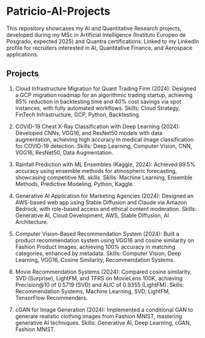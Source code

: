# Patricio-AI-Projects
This repository showcases my AI and Quantitative Research projects, developed during my MSc in Artificial Intelligence (Instituto Europeo de Posgrado, expected 2025) and Quantra certifications. 
Linked to my LinkedIn profile for recruiters interested in AI, Quantitative Finance, and Aerospace applications.

## Projects
1. Cloud Infrastructure Migration for Quant Trading Firm (2024): Designed a GCP migration roadmap for an algorithmic trading startup, achieving 85% reduction in backtesting time and 40% cost savings via spot instances, with fully automated workflows.
  Skills: Cloud Strategy, FinTech Infrastructure, GCP, Python, Backtesting.

2. COVID-19 Chest X-Ray Classification with Deep Learning (2024): Developed CNNs, VGG16, and ResNet50 models with data augmentation, achieving high accuracy in medical image classification for COVID-19 detection.
  Skills: Deep Learning, Computer Vision, CNN, VGG16, ResNet50, Data Augmentation.

3. Rainfall Prediction with ML Ensembles (Kaggle, 2024): Achieved 89.5% accuracy using ensemble methods for atmospheric forecasting, showcasing competitive ML skills.
  Skills: Machine Learning, Ensemble Methods, Predictive Modeling, Python, Kaggle.

4. Generative AI Application for Marketing Agencies (2024): Designed an AWS-based web app using Stable Diffusion and Claude via Amazon Bedrock, with role-based access and ethical content moderation.
  Skills: Generative AI, Cloud Development, AWS, Stable Diffusion, AI Architecture.

5. Computer Vision-Based Recommendation System (2024): Built a product recommendation system using VGG16 and cosine similarity on Fashion Product Images, achieving 100% accuracy in matching categories, enhanced by metadata.
  Skills: Computer Vision, Deep Learning, VGG16, Cosine Similarity, Recommendation Systems.

6. Movie Recommendation Systems (2024): Compared cosine similarity, SVD (Surprise), LightFM, and TFRS on MovieLens 100K, achieving Precision@10 of 0.5719 (SVD) and AUC of 0.9355 (LightFM).
  Skills: Recommendation Systems, Machine Learning, SVD, LightFM, TensorFlow Recommenders.

7. cGAN for Image Generation (2024): Implemented a conditional GAN to generate realistic clothing images from Fashion MNIST, mastering generative AI techniques.
  Skills: Generative AI, Deep Learning, cGAN, Fashion MNIST.

